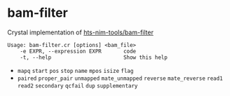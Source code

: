 # bam-filter

Crystal implementation of [hts-nim-tools/bam-filter](https://github.com/brentp/hts-nim-tools)

```
Usage: bam-filter.cr [options] <bam_file>
    -e EXPR, --expression EXPR       code
    -t, --help                       Show this help
```

* `mapq` `start` `pos` `stop` `name` `mpos` `isize` `flag`
* `paired` `proper_pair` `unmapped` `mate_unmapped` `reverse` `mate_reverse` `read1` `read2` `secondary` `qcfail` `dup` `supplementary`